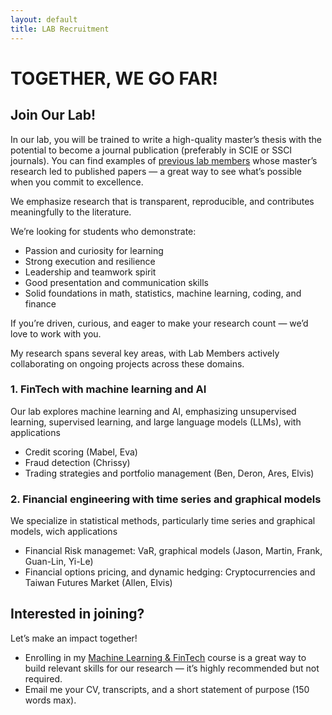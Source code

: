 ```yaml
---
layout: default
title: LAB Recruitment
---
```


# TOGETHER, WE GO FAR!

## Join Our Lab!

In our lab, you will be trained to write a high-quality master’s thesis with the potential to become a journal publication (preferably in SCIE or SSCI journals). You can find examples of [previous lab members](https://venteng.github.io/LAB_Recruitment/Students.html) whose master’s research led to published papers — a great way to see what’s possible when you commit to excellence.

We emphasize research that is transparent, reproducible, and contributes meaningfully to the literature.

We’re looking for students who demonstrate:
- Passion and curiosity for learning
- Strong execution and resilience
- Leadership and teamwork spirit
- Good presentation and communication skills
- Solid foundations in math, statistics, machine learning, coding, and finance

If you’re driven, curious, and eager to make your research count — we’d love to work with you.

My research spans several key areas, with Lab Members actively collaborating on ongoing projects across these domains.

### 1. FinTech with machine learning and AI

Our lab explores machine learning and AI, emphasizing unsupervised learning, supervised learning, and large language models (LLMs), with applications
- Credit scoring (Mabel, Eva)
- Fraud detection (Chrissy)
- Trading strategies and portfolio management (Ben, Deron, Ares, Elvis)

### 2. Financial engineering with time series and graphical models

We specialize in statistical methods, particularly time series and graphical models, wich applications
- Financial Risk managemet: VaR, graphical models (Jason, Martin, Frank, Guan-Lin, Yi-Le) 
- Financial options pricing, and dynamic hedging: Cryptocurrencies and Taiwan Futures Market (Allen, Elvis)

## Interested in joining? 

Let’s make an impact together!
- Enrolling in my [Machine Learning & FinTech](https://github.com/HWTeng-Teaching/202409-ML-FinTech) course is a great way to build relevant skills for our research — it’s highly recommended but not required.  
- Email me your CV, transcripts, and a short statement of purpose (150 words max).  

<!-- - Provide me your information through [Google Forms](https://forms.gle/UQSsDkt4Csvg9UU59). --->
<!--
## Timeline

### IMF Master’s Thesis

We strongly encourage our students to present their research at conferences and participate in thesis competitions. These opportunities allow you to share ideas, gain recognition, and build valuable connections within the academic community.

- [ORSTW: 台灣作業研究學會](http://www.orstw.org.tw)  
- [PSTER: 第七屆碩士生統計研究成果研討會](https://sites.google.com/view/2025master-post-at-fcustat/首頁?fbclid=IwY2xjawJhfPBleHRuA2FlbQIxMAABHplKwpbn7TLFnsP4msYoYKVdqS8cdg3-GxpbhRGp15sfryk_dIJwikitJW8a_aem_EOUhn4KBgkIopsTph7qxgw)
- [STSC: 南區統計研討會](https://www-math.nsysu.edu.tw/conference/stsc33/)
  
To complete your master’s degree from DIF, you need to pass:
- PROPOSAL: Proposal exam  
- ORAL: Oral defense  

| Semester      | 1-Fall  | 1-Spring  | 2-Fall  | 2-Spring  |
|------------|----|----|----|----|
| ORSTW  |    |  | ✅ |  |
| PROPOSAL |    |    |   ✅  |   |  
| POSTER, STSC    |    |    |    |  ✅  |  
| ORAL |    |    |    |  ✅  |  

### IMF Undergraduate Projects

- IMF: 國立陽明交通大學智慧創新跨域潛力人才競賽  

| Month      | Spring  | Fall  |
|------------|----|----|
| IMF    |    |  ✅  | 


-->




